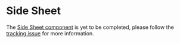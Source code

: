 # Side Sheet

The [Side Sheet component](https://material.io/go/design-sheets-side) is yet to be completed, please follow the [tracking issue](https://www.pivotaltracker.com/epic/show/3950597) for more information.

